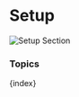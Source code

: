 <!-- add-breadcrumbs -->
# Setup

<img class="screenshot" alt="Setup Section" src="{{url_prefix}}/assets/img/schools/setup/setup-section.png">

### Topics

{index}